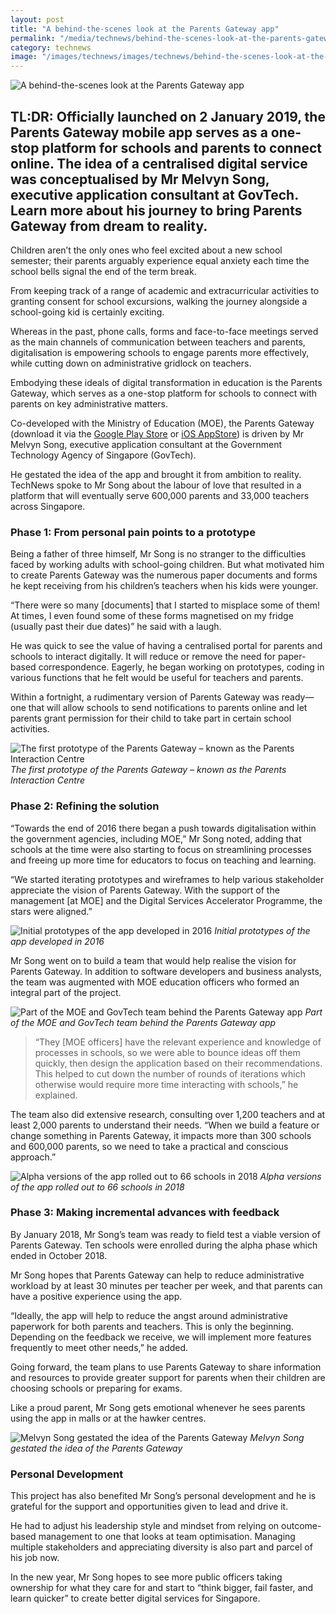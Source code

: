 ```yaml
---
layout: post
title: "A behind-the-scenes look at the Parents Gateway app"
permalink: "/media/technews/behind-the-scenes-look-at-the-parents-gateway-app"
category: technews
image: "/images/technews/images/technews/behind-the-scenes-look-at-the-parents-gateway-part1.png"
---
```

     
![A behind-the-scenes look at the Parents Gateway app](/images/technews/images/technews/behind-the-scenes-look-at-the-parents-gateway-part1.png)

TL:DR: Officially launched on 2 January 2019, the Parents Gateway mobile app serves as a one-stop platform for schools and parents to connect online. The idea of a centralised digital service was conceptualised by Mr Melvyn Song, executive application consultant at GovTech. Learn more about his journey to bring Parents Gateway from dream to reality.
---

Children aren’t the only ones who feel excited about a new school semester; their parents arguably experience equal anxiety each time the school bells signal the end of the term break. 

From keeping track of a range of academic and extracurricular activities to granting consent for school excursions, walking the journey alongside a school-going kid is certainly exciting. 

Whereas in the past, phone calls, forms and face-to-face meetings served as the main channels of communication between teachers and parents, digitalisation is empowering schools to engage parents more effectively, while cutting down on administrative gridlock on teachers. 

Embodying these ideals of digital transformation in education is the Parents Gateway, which serves as a one-stop platform for schools to connect with parents on key administrative matters.

Co-developed with the Ministry of Education (MOE), the Parents Gateway (download it via the [Google Play Store](https://play.google.com/store/apps/details?id=com.moe.pgp&hl=en_SG) or [iOS AppStore](https://itunes.apple.com/sg/app/parents-gateway/id1267198708?mt=8)) is driven by Mr Melvyn Song, executive application consultant at the Government Technology Agency of Singapore (GovTech). 

He gestated the idea of the app and brought it from ambition to reality. TechNews spoke to Mr Song about the labour of love that resulted in a platform that will eventually serve 600,000 parents and 33,000 teachers across Singapore. 

### **Phase 1: From personal pain points to a prototype**

Being a father of three himself, Mr Song is no stranger to the difficulties faced by working adults with school-going children. But what motivated him to create Parents Gateway was the numerous paper documents and forms he kept receiving from his children’s teachers when his kids were younger.

“There were so many [documents] that I started to misplace some of them! At times, I even found some of these forms magnetised on my fridge (usually past their due dates)” he said with a laugh.

He was quick to see the value of having a centralised portal for parents and schools to interact digitally. It will reduce or remove the need for paper-based correspondence. Eagerly, he began working on prototypes, coding in various functions that he felt would be useful for teachers and parents. 

Within a fortnight, a rudimentary version of Parents Gateway was ready—one that will allow schools to send notifications to parents online and let parents grant permission for their child to take part in certain school activities. 

![The first prototype of the Parents Gateway – known as the Parents Interaction Centre](/images/technews/behind-the-scenes-look-at-the-parents-gateway-part2.png)
*The first prototype of the Parents Gateway – known as the Parents Interaction Centre*

### **Phase 2: Refining the solution**

“Towards the end of 2016 there began a push towards digitalisation within the government agencies, including MOE,” Mr Song noted, adding that schools at the time were also starting to focus on streamlining processes and freeing up more time for educators to focus on teaching and learning. 

“We started iterating prototypes and wireframes to help various stakeholder appreciate the vision of Parents Gateway. With the support of the management [at MOE] and the Digital Services Accelerator Programme, the stars were aligned.”

![Initial prototypes of the app developed in 2016](/images/technews/behind-the-scenes-look-at-the-parents-gateway-part3.png)
*Initial prototypes of the app developed in 2016*

Mr Song went on to build a team that would help realise the vision for Parents Gateway. In addition to software developers and business analysts, the team was augmented with MOE education officers who formed an integral part of the project.

![Part of the MOE and GovTech team behind the Parents Gateway app](/images/technews/behind-the-scenes-look-at-the-parents-gateway-part4.png)
*Part of the MOE and GovTech team behind the Parents Gateway app*

>“They [MOE officers] have the relevant experience and knowledge of processes in schools, so we were able to bounce ideas off them quickly, then design the application based on their recommendations. This helped to cut down the number of rounds of iterations which otherwise would require more time interacting with schools,” he explained.

The team also did extensive research, consulting over 1,200 teachers and at least 2,000 parents to understand their needs. “When we build a feature or change something in Parents Gateway, it impacts more than 300 schools and 600,000 parents, so we need to take a practical and conscious approach.”

![Alpha versions of the app rolled out to 66 schools in 2018](/images/technews/behind-the-scenes-look-at-the-parents-gateway-part5.png)
*Alpha versions of the app rolled out to 66 schools in 2018*

### **Phase 3: Making incremental advances with feedback**

By January 2018, Mr Song’s team was ready to field test a viable version of Parents Gateway. Ten schools were enrolled during the alpha phase which ended in October 2018. 

Mr Song hopes that Parents Gateway can help to reduce administrative workload by at least 30 minutes per teacher per week, and that parents can have a positive experience using the app.  

“Ideally, the app will help to reduce the angst around administrative paperwork for both parents and teachers. This is only the beginning. Depending on the feedback we receive, we will implement more features frequently to meet other needs,” he added.

Going forward, the team plans to use Parents Gateway to share information and resources to provide greater support for parents when their children are choosing schools or preparing for exams.

Like a proud parent, Mr Song gets emotional whenever he sees parents using the app in malls or at the hawker centres. 

![Melvyn Song gestated the idea of the Parents Gateway](/images/technews/behind-the-scenes-look-at-the-parents-gateway-part6.png)
*Melvyn Song gestated the idea of the Parents Gateway*

### **Personal Development**

This project has also benefited Mr Song’s personal development and he is grateful for the support and opportunities given to lead and drive it. 

He had to adjust his leadership style and mindset from relying on outcome-based management to one that looks at team optimisation. Managing multiple stakeholders and appreciating diversity is also part and parcel of his job now. 

In the new year, Mr Song hopes to see more public officers taking ownership for what they care for and start to “think bigger, fail faster, and learn quicker” to create better digital services for Singapore.
